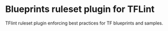 # Blueprints ruleset plugin for TFLint 

TFlint ruleset plugin  enforcing best practices for TF blueprints and samples.
